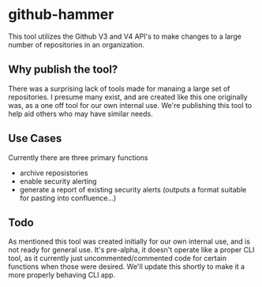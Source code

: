 # github-hammer
This tool utilizes the Github V3 and V4 API's to make changes to a large number of repositories in an organization.

## Why publish the tool?

There was a surprising lack of tools made for manaing a large set of repositories. I presume many exist, and are created like this one originally was, as a one off tool for our own internal use. We're publishing this tool to help aid others who may have similar needs.

## Use Cases

Currently there are three primary functions
* archive reposistories
* enable security alerting
* generate a report of existing security alerts (outputs a format suitable for pasting into confluence...)

## Todo

As mentioned this tool was created initially for our own internal use, and is not ready for general use. It's pre-alpha, it doesn't operate like a proper CLI tool, as it currently just uncommented/commented code for certain functions when those were desired. We'll update this shortly to make it a more properly behaving CLI app.
